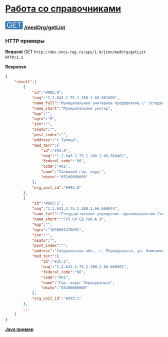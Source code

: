 [Работа со справочниками](../../../index.md)
=========================================

### ![GET](../../../../../img/get.png) [/medOrg/getList](../index.md)

### HTTP примеры

**Request**  GET `http://dev.onco-reg.ru/api/1.0/json/medOrg/getList HTTP/1.1`

**Response**

```json
{
    "result":[
        {
            "id":"#985:0",
            "unq":"1.2.643.2.75.1.100.1.66.661609",
            "name_full":"Муниципальное унитарное предприятие \" Эстедент \"",
            "name_short":"Муниципальное унитар",
            "kpp":"",
            "ogrn":"0",
            "inn":"",
            "okato":"",
            "post_index":"",
            "address":"г.Талица",
            "med_terr":{
                "id":"#33:8",
                "unq":"1.2.643.2.75.1.100.2.66.660401",
                "federal_code":"66",
                "code":"401",
                "name":"Талицкий гор. округ",
                "okato":"65249000000"
            },
            "org_unit_id":"#993:0"
        },
        {
            "id":"#985:1",
            "unq":"1.2.643.2.75.1.100.1.66.660044",
            "name_full":"Государственное учреждение здравоохранения Свердл. обл.\"Специализированный дом ребенка №9\"",
            "name_short":"ГУЗ СО СД Реб.№ 9",
            "kpp":"",
            "ogrn":"1036601476691",
            "inn":"",
            "okato":"",
            "post_index":"",
            "address":"Свердловская обл., г. Первоуральск, ул. Комсомольская, 9\"А\"",
            "med_terr":{
                "id":"#35:1",
                "unq":"1.2.643.2.75.1.100.2.66.660901",
                "federal_code":"66",
                "code":"901",
                "name":"Гор. округ Первоуральск",
                "okato":"65480000000"
            },
            "org_unit_id":"#993:1"
        },
        ...
    ]
}
```

**[Java пример](getListJava.md)**